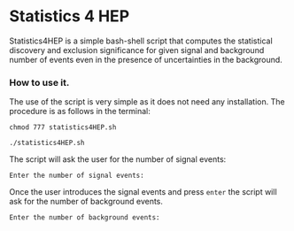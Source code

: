 # Statistics 4 HEP #

Statistics4HEP is a simple bash-shell script that computes the statistical discovery and exclusion significance for given signal and background number of events even in the presence of uncertainties in the background.

### How to use it.

The use of the script is very simple as it does not need any installation. The procedure is as follows in the terminal:

~~~
chmod 777 statistics4HEP.sh

./statistics4HEP.sh
~~~

The script will ask the user for the number of signal events:
~~~
Enter the number of signal events:
~~~
Once the user introduces the signal events and press `enter` the script will ask for the number of background events.
~~~
Enter the number of background events:
~~~

